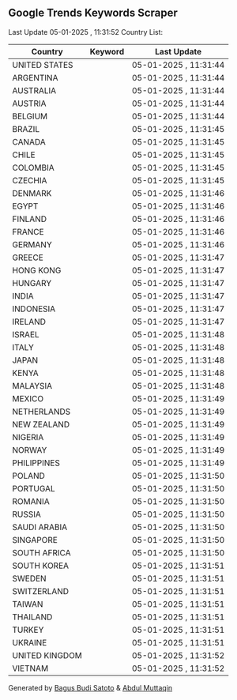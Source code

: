 
## Google Trends Keywords Scraper

Last Update 05-01-2025 , 11:31:52
Country List:

| Country | Keyword | Last Update |
| --- | --- | --- |
| UNITED STATES |  | 05-01-2025 , 11:31:44 |
| ARGENTINA |  | 05-01-2025 , 11:31:44 |
| AUSTRALIA |  | 05-01-2025 , 11:31:44 |
| AUSTRIA |  | 05-01-2025 , 11:31:44 |
| BELGIUM |  | 05-01-2025 , 11:31:44 |
| BRAZIL |  | 05-01-2025 , 11:31:45 |
| CANADA |  | 05-01-2025 , 11:31:45 |
| CHILE |  | 05-01-2025 , 11:31:45 |
| COLOMBIA |  | 05-01-2025 , 11:31:45 |
| CZECHIA |  | 05-01-2025 , 11:31:45 |
| DENMARK |  | 05-01-2025 , 11:31:46 |
| EGYPT |  | 05-01-2025 , 11:31:46 |
| FINLAND |  | 05-01-2025 , 11:31:46 |
| FRANCE |  | 05-01-2025 , 11:31:46 |
| GERMANY |  | 05-01-2025 , 11:31:46 |
| GREECE |  | 05-01-2025 , 11:31:47 |
| HONG KONG |  | 05-01-2025 , 11:31:47 |
| HUNGARY |  | 05-01-2025 , 11:31:47 |
| INDIA |  | 05-01-2025 , 11:31:47 |
| INDONESIA |  | 05-01-2025 , 11:31:47 |
| IRELAND |  | 05-01-2025 , 11:31:47 |
| ISRAEL |  | 05-01-2025 , 11:31:48 |
| ITALY |  | 05-01-2025 , 11:31:48 |
| JAPAN |  | 05-01-2025 , 11:31:48 |
| KENYA |  | 05-01-2025 , 11:31:48 |
| MALAYSIA |  | 05-01-2025 , 11:31:48 |
| MEXICO |  | 05-01-2025 , 11:31:49 |
| NETHERLANDS |  | 05-01-2025 , 11:31:49 |
| NEW ZEALAND |  | 05-01-2025 , 11:31:49 |
| NIGERIA |  | 05-01-2025 , 11:31:49 |
| NORWAY |  | 05-01-2025 , 11:31:49 |
| PHILIPPINES |  | 05-01-2025 , 11:31:49 |
| POLAND |  | 05-01-2025 , 11:31:50 |
| PORTUGAL |  | 05-01-2025 , 11:31:50 |
| ROMANIA |  | 05-01-2025 , 11:31:50 |
| RUSSIA |  | 05-01-2025 , 11:31:50 |
| SAUDI ARABIA |  | 05-01-2025 , 11:31:50 |
| SINGAPORE |  | 05-01-2025 , 11:31:50 |
| SOUTH AFRICA |  | 05-01-2025 , 11:31:50 |
| SOUTH KOREA |  | 05-01-2025 , 11:31:51 |
| SWEDEN |  | 05-01-2025 , 11:31:51 |
| SWITZERLAND |  | 05-01-2025 , 11:31:51 |
| TAIWAN |  | 05-01-2025 , 11:31:51 |
| THAILAND |  | 05-01-2025 , 11:31:51 |
| TURKEY |  | 05-01-2025 , 11:31:51 |
| UKRAINE |  | 05-01-2025 , 11:31:51 |
| UNITED KINGDOM |  | 05-01-2025 , 11:31:52 |
| VIETNAM |  | 05-01-2025 , 11:31:52 |

Generated by [Bagus Budi Satoto](https://github.com/bagussatoto/) & [Abdul Muttaqin](https://github.com/fdciabdul/)
